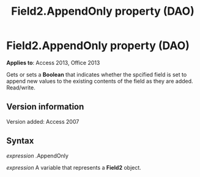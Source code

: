﻿---
title: Field2.AppendOnly property (DAO)
TOCTitle: AppendOnly Property
ms:assetid: 4427f3af-6393-0f1c-ecac-017112022583
ms:mtpsurl: https://msdn.microsoft.com/library/Ff193152(v=office.15)
ms:contentKeyID: 48544524
ms.date: 09/18/2015
mtps_version: v=office.15
---

# Field2.AppendOnly property (DAO)


**Applies to**: Access 2013, Office 2013

Gets or sets a **Boolean** that indicates whether the spcified field is set to append new values to the existing contents of the field as they are added. Read/write.

## Version information

Version added: Access 2007

## Syntax

*expression* .AppendOnly

*expression* A variable that represents a **Field2** object.

